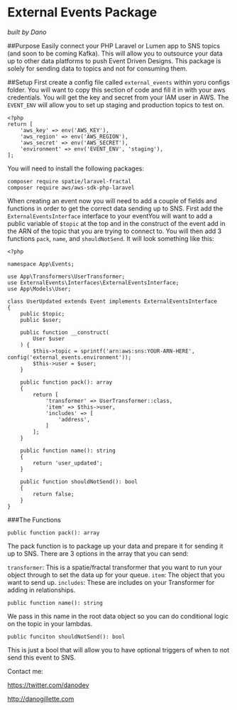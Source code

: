 # External Events Package

*built by Dano*


##Purpose
Easily connect your PHP Laravel or Lumen app to SNS topics (and soon to be coming Kafka). This will allow you to outsource your data up to other data platforms to push Event Driven Designs. This package is solely for sending data to topics and not for consuming them.

##Setup
First create a config file called `external_events` within yoru configs folder. You will want to copy this section of code and fill it in with your aws credentials. You will get the key and secret from your IAM user in AWS. The `EVENT_ENV` will allow you to set up staging and production topics to test on. 

```
<?php
return [
    'aws_key' => env('AWS_KEY'),
    'aws_region' => env('AWS_REGION'),
    'aws_secret' => env('AWS_SECRET'),
    'environment' => env('EVENT_ENV', 'staging'),
];

```

You will need to install the following packages: 

```
composer require spatie/laravel-fractal
composer require aws/aws-sdk-php-laravel
```

When creating an event now you will need to add a couple of fields and functions in order to get the correct data sending up to SNS. First add the `ExternalEventsInterface` interface to your eventYou will want to add a public variable of `$topic` at the top and in the construct of the event add in the ARN of the topic that you are trying to connect to. You will then add 3 functions `pack`, `name`, and `shouldNotSend`. It will look something like this:

```
<?php

namespace App\Events;

use App\Transformers\UserTransformer;
use ExternalEvents\Interfaces\ExternalEventsInterface;
use App\Models\User;

class UserUpdated extends Event implements ExternalEventsInterface
{
    public $topic;
    public $user;

    public function __construct(
        User $user
    ) {
        $this->topic = sprintf('arn:aws:sns:YOUR-ARN-HERE', config('external_events.environment'));
        $this->user = $user;
    }

    public function pack(): array
    {
        return [
            'transformer' => UserTransformer::class,
            'item' => $this->user,
            'includes' => [
                'address',
            ]
        ];
    }

    public function name(): string
    {
        return 'user_updated';
    }

    public function shouldNotSend(): bool
    {
        return false;
    }
}
```

###The Functions

```
public function pack(): array
```

The pack function is to package up your data and prepare it for sending it up to SNS. There are 3 options in the array that you can send:

`transformer`: This is a spatie/fractal transformer that you want to run your object through to set the data up for your queue.
`item`: The object that you want to send up.
`includes`: These are includes on your Transformer for adding in relationships.

```
public function name(): string
```

We pass in this name in the root data object so you can do conditional logic on the topic in your lambdas.

```
public funciton shouldNotSend(): bool
```

This is just a bool that will allow you to have optional triggers of when to not send this event to SNS.


Contact me:

https://twitter.com/danodev

http://danogillette.com
